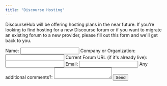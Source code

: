 ```yaml
---
title: "Discourse Hosting"
---
```


DiscourseHub will be offering hosting plans in the near future.
If you're looking to find hosting for a new Discourse forum or if you want to migrate an existing forum to a new provider, please fill out this form and we'll get back to you.

<form action="https://formspree.io/ricardo@feliciano.tech" method="POST">
	<label for="name">Name:</label>
	<input type="text" name="name" />
	<label for="org">Company or Organization:</label>
	<input type="text" name="current" />
	<label for="current">Current Forum URL (if it's already live):</label>
	<input type="text" name="name" />
	<label for="_replyto">Email:</label>
	<input type="email" name="_replyto" />
	<label for="message">Any additional comments?:</label>
	<textarea name="message"></textarea>
	<input type="submit" value="Send" />
</form>
